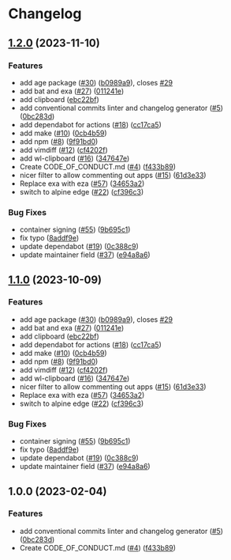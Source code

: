 # Changelog

## [1.2.0](https://github.com/nerdy0901/boxkit/compare/v1.1.0...v1.2.0) (2023-11-10)


### Features

* add age package ([#30](https://github.com/nerdy0901/boxkit/issues/30)) ([b0989a9](https://github.com/nerdy0901/boxkit/commit/b0989a9f791771999c105122b64cbf8687574650)), closes [#29](https://github.com/nerdy0901/boxkit/issues/29)
* add bat and exa ([#27](https://github.com/nerdy0901/boxkit/issues/27)) ([011241e](https://github.com/nerdy0901/boxkit/commit/011241e4ac1fdee5f3fbe8b8321e44ba8a0cb561))
* add clipboard ([ebc22bf](https://github.com/nerdy0901/boxkit/commit/ebc22bf72a10043ebec55c285dfe5274f1378cc5))
* add conventional commits linter and changelog generator ([#5](https://github.com/nerdy0901/boxkit/issues/5)) ([0bc283d](https://github.com/nerdy0901/boxkit/commit/0bc283d271878071ef50a413bab48f3bfc1ab312))
* add dependabot for actions ([#18](https://github.com/nerdy0901/boxkit/issues/18)) ([cc17ca5](https://github.com/nerdy0901/boxkit/commit/cc17ca5202c1777d5e64799b00cb235b72027e24))
* add make ([#10](https://github.com/nerdy0901/boxkit/issues/10)) ([0cb4b59](https://github.com/nerdy0901/boxkit/commit/0cb4b59cdd98c47d2f6bfa21f801b99b045d5e40))
* add npm ([#8](https://github.com/nerdy0901/boxkit/issues/8)) ([9f91bd0](https://github.com/nerdy0901/boxkit/commit/9f91bd09272617c7b9203014222353265dc24947))
* add vimdiff ([#12](https://github.com/nerdy0901/boxkit/issues/12)) ([cf4202f](https://github.com/nerdy0901/boxkit/commit/cf4202f76752561d9b926c81933342a119e8a258))
* add wl-clipboard ([#16](https://github.com/nerdy0901/boxkit/issues/16)) ([347647e](https://github.com/nerdy0901/boxkit/commit/347647ea7f9f7bdb3b42d2a565df866f027a7ade))
* Create CODE_OF_CONDUCT.md ([#4](https://github.com/nerdy0901/boxkit/issues/4)) ([f433b89](https://github.com/nerdy0901/boxkit/commit/f433b89a1ed125c6c0a251c1eec60525cfe35820))
* nicer filter to allow commenting out apps ([#15](https://github.com/nerdy0901/boxkit/issues/15)) ([61d3e33](https://github.com/nerdy0901/boxkit/commit/61d3e330beb9c2a8bd557ef3872aa6595c76b1b2))
* Replace exa with eza ([#57](https://github.com/nerdy0901/boxkit/issues/57)) ([34653a2](https://github.com/nerdy0901/boxkit/commit/34653a2dde5b4e1cf895a2d65fc9168e064fa224))
* switch to alpine edge ([#22](https://github.com/nerdy0901/boxkit/issues/22)) ([cf396c3](https://github.com/nerdy0901/boxkit/commit/cf396c369ae8d8bb052df9b0c39d392f61b909ba))


### Bug Fixes

* container signing ([#55](https://github.com/nerdy0901/boxkit/issues/55)) ([9b695c1](https://github.com/nerdy0901/boxkit/commit/9b695c1a21a94e7b6a40f5175408b8fc650e9413))
* fix typo ([8addf9e](https://github.com/nerdy0901/boxkit/commit/8addf9e4499a83b2b9b591e9808470f3e3f6a46e))
* update dependabot ([#19](https://github.com/nerdy0901/boxkit/issues/19)) ([0c388c9](https://github.com/nerdy0901/boxkit/commit/0c388c958985cdc7d3c2d3de5d6d58de09472edf))
* update maintainer field ([#37](https://github.com/nerdy0901/boxkit/issues/37)) ([e94a8a6](https://github.com/nerdy0901/boxkit/commit/e94a8a69c34f5692514ebcc8c3ac21e2f33aa947))

## [1.1.0](https://github.com/ublue-os/boxkit/compare/v1.0.0...v1.1.0) (2023-10-09)


### Features

* add age package ([#30](https://github.com/ublue-os/boxkit/issues/30)) ([b0989a9](https://github.com/ublue-os/boxkit/commit/b0989a9f791771999c105122b64cbf8687574650)), closes [#29](https://github.com/ublue-os/boxkit/issues/29)
* add bat and exa ([#27](https://github.com/ublue-os/boxkit/issues/27)) ([011241e](https://github.com/ublue-os/boxkit/commit/011241e4ac1fdee5f3fbe8b8321e44ba8a0cb561))
* add clipboard ([ebc22bf](https://github.com/ublue-os/boxkit/commit/ebc22bf72a10043ebec55c285dfe5274f1378cc5))
* add dependabot for actions ([#18](https://github.com/ublue-os/boxkit/issues/18)) ([cc17ca5](https://github.com/ublue-os/boxkit/commit/cc17ca5202c1777d5e64799b00cb235b72027e24))
* add make ([#10](https://github.com/ublue-os/boxkit/issues/10)) ([0cb4b59](https://github.com/ublue-os/boxkit/commit/0cb4b59cdd98c47d2f6bfa21f801b99b045d5e40))
* add npm ([#8](https://github.com/ublue-os/boxkit/issues/8)) ([9f91bd0](https://github.com/ublue-os/boxkit/commit/9f91bd09272617c7b9203014222353265dc24947))
* add vimdiff ([#12](https://github.com/ublue-os/boxkit/issues/12)) ([cf4202f](https://github.com/ublue-os/boxkit/commit/cf4202f76752561d9b926c81933342a119e8a258))
* add wl-clipboard ([#16](https://github.com/ublue-os/boxkit/issues/16)) ([347647e](https://github.com/ublue-os/boxkit/commit/347647ea7f9f7bdb3b42d2a565df866f027a7ade))
* nicer filter to allow commenting out apps ([#15](https://github.com/ublue-os/boxkit/issues/15)) ([61d3e33](https://github.com/ublue-os/boxkit/commit/61d3e330beb9c2a8bd557ef3872aa6595c76b1b2))
* Replace exa with eza ([#57](https://github.com/ublue-os/boxkit/issues/57)) ([34653a2](https://github.com/ublue-os/boxkit/commit/34653a2dde5b4e1cf895a2d65fc9168e064fa224))
* switch to alpine edge ([#22](https://github.com/ublue-os/boxkit/issues/22)) ([cf396c3](https://github.com/ublue-os/boxkit/commit/cf396c369ae8d8bb052df9b0c39d392f61b909ba))


### Bug Fixes

* container signing ([#55](https://github.com/ublue-os/boxkit/issues/55)) ([9b695c1](https://github.com/ublue-os/boxkit/commit/9b695c1a21a94e7b6a40f5175408b8fc650e9413))
* fix typo ([8addf9e](https://github.com/ublue-os/boxkit/commit/8addf9e4499a83b2b9b591e9808470f3e3f6a46e))
* update dependabot ([#19](https://github.com/ublue-os/boxkit/issues/19)) ([0c388c9](https://github.com/ublue-os/boxkit/commit/0c388c958985cdc7d3c2d3de5d6d58de09472edf))
* update maintainer field ([#37](https://github.com/ublue-os/boxkit/issues/37)) ([e94a8a6](https://github.com/ublue-os/boxkit/commit/e94a8a69c34f5692514ebcc8c3ac21e2f33aa947))

## 1.0.0 (2023-02-04)


### Features

* add conventional commits linter and changelog generator ([#5](https://github.com/ublue-os/boxkit/issues/5)) ([0bc283d](https://github.com/ublue-os/boxkit/commit/0bc283d271878071ef50a413bab48f3bfc1ab312))
* Create CODE_OF_CONDUCT.md ([#4](https://github.com/ublue-os/boxkit/issues/4)) ([f433b89](https://github.com/ublue-os/boxkit/commit/f433b89a1ed125c6c0a251c1eec60525cfe35820))
